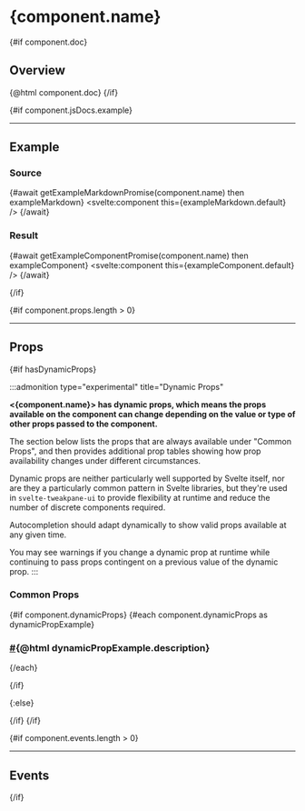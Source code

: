 <script lang="ts" context="module">
	// $lib alias doesn't seem to work for dynamic imports
	const getExampleComponentPromise = (name: string) => {
		return import(`../../../../lib-docs/generated/examples/${name}Example.svelte`);
	};

	const getExampleMarkdownPromise = (name: string) => {
		return import(`../../../../lib-docs/generated/markdown/${name}Example.svelte`);
	};
</script>

<script lang="ts">
	import type { PageServerData } from './$types';
	import PropTable from '$lib-docs/components/PropTable.svelte';
	import striptags from 'striptags';

	export let data: PageServerData;

	function cleanAnchor(str: string): string {
		return striptags(str).replace(/['"]/g, '').replace(/\s/g, '-');
	}

	$: ({ component } = data);
	$: hasDynamicProps = component.dynamicProps && component.dynamicProps.length > 0;

	
</script>

# {component.name}

{#if component.doc}

## Overview

{@html component.doc}
{/if}

{#if component.jsDocs.example}

---

## Example

### Source

{#await getExampleMarkdownPromise(component.name) then exampleMarkdown}
<svelte:component this={exampleMarkdown.default} />
{/await}

### Result

{#await getExampleComponentPromise(component.name) then exampleComponent}
<svelte:component this={exampleComponent.default} />
{/await}

{/if}

{#if component.props.length > 0}

---

## Props

{#if hasDynamicProps}

:::admonition type="experimental" title="Dynamic Props"

**<{component.name}> has dynamic props, which means the props available on the component can change depending on the value or type of other props passed to the component.**

The section below lists the props that are always available under "Common Props", and then provides additional prop tables showing how prop availability changes under different circumstances.

Dynamic props are neither particularly well supported by Svelte itself, nor are they a particularly common pattern in Svelte libraries, but they're used in `svelte-tweakpane-ui` to provide flexibility at runtime and reduce the number of discrete components required.

Autocompletion should adapt dynamically to show valid props available at any given time.

You may see warnings if you change a dynamic prop at runtime while continuing to pass props
contingent on a previous value of the dynamic prop.
:::

### Common Props

<PropTable data={component.props} />

{#if component.dynamicProps}
{#each component.dynamicProps as dynamicPropExample}

<!-- Have to do this manually instead of with a ### to get the dynamic id into the output -->
<h3 id="props-when-{cleanAnchor(dynamicPropExample.description)}" tabindex="-1"><a href="#props-when-{cleanAnchor(dynamicPropExample.description)}" class="header-anchor" aria-hidden="true">#</a>{@html dynamicPropExample.description}</h3>

<PropTable data={dynamicPropExample.props} />

{/each}

{/if}

{:else}

<PropTable data={component.props} />

{/if}
{/if}

{#if component.events.length > 0}

---

## Events

<PropTable data={component.events} showDefault={false} showFlags={false} />

{/if}
